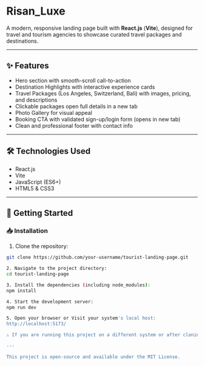 # Risan_Luxe
A modern, responsive landing page built with **React.js** (**Vite**), designed for travel and tourism agencies to showcase curated travel packages and destinations.

---

## ✨ Features

- Hero section with smooth-scroll call-to-action
- Destination Highlights with interactive experience cards
- Travel Packages (Los Angeles, Switzerland, Bali) with images, pricing, and descriptions
- Clickable packages open full details in a new tab
- Photo Gallery for visual appeal
- Booking CTA with validated sign-up/login form (opens in new tab)
- Clean and professional footer with contact info

---

## 🛠️ Technologies Used

- React.js
- Vite
- JavaScript (ES6+)
- HTML5 & CSS3

---

## 🚀 Getting Started

### 📥 Installation

1. Clone the repository:
```bash
git clone https://github.com/your-username/tourist-landing-page.git

2. Navigate to the project directory:
cd tourist-landing-page

3. Install the dependencies (including node_modules):
npm install

4. Start the development server:
npm run dev

5. Open your browser or Visit your system's local host:
http://localhost:5173/

⚠️ If you are running this project on a different system or after cloning, make sure to run npm install to generate the node_modules directory

---

This project is open-source and available under the MIT License.







